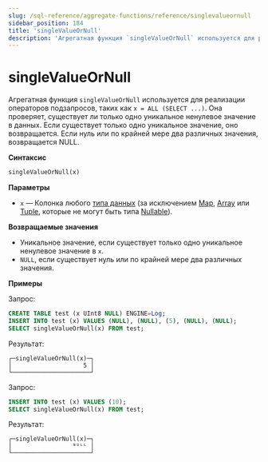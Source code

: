 ```yaml
---
slug: /sql-reference/aggregate-functions/reference/singlevalueornull
sidebar_position: 184
title: 'singleValueOrNull'
description: 'Агрегатная функция `singleValueOrNull` используется для реализации операторов подзапросов, таких как `x = ALL (SELECT ...)`. Она проверяет, существует ли только одно уникальное ненулевое значение в данных.'
---
```



# singleValueOrNull

Агрегатная функция `singleValueOrNull` используется для реализации операторов подзапросов, таких как `x = ALL (SELECT ...)`. Она проверяет, существует ли только одно уникальное ненулевое значение в данных. Если существует только одно уникальное значение, оно возвращается. Если нуль или по крайней мере два различных значения, возвращается NULL.

**Синтаксис**

``` sql
singleValueOrNull(x)
```

**Параметры**

- `x` — Колонка любого [типа данных](../../data-types/index.md) (за исключением [Map](../../data-types/map.md), [Array](../../data-types/array.md) или [Tuple](../../data-types/tuple), которые не могут быть типа [Nullable](../../data-types/nullable.md)).

**Возвращаемые значения**

- Уникальное значение, если существует только одно уникальное ненулевое значение в `x`.
- `NULL`, если существует нуль или по крайней мере два различных значения.

**Примеры**

Запрос:

``` sql
CREATE TABLE test (x UInt8 NULL) ENGINE=Log;
INSERT INTO test (x) VALUES (NULL), (NULL), (5), (NULL), (NULL);
SELECT singleValueOrNull(x) FROM test;
```

Результат:

```response
┌─singleValueOrNull(x)─┐
│                    5 │
└──────────────────────┘
```

Запрос:

```sql
INSERT INTO test (x) VALUES (10);
SELECT singleValueOrNull(x) FROM test;
```

Результат:

```response
┌─singleValueOrNull(x)─┐
│                 ᴺᵁᴸᴸ │
└──────────────────────┘
```
